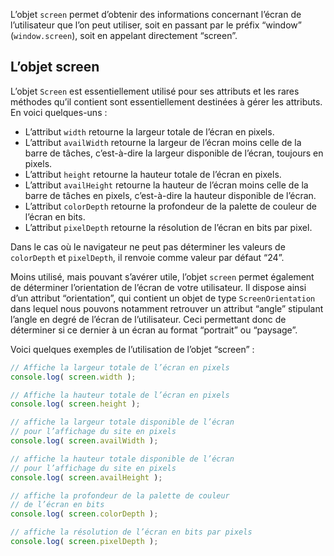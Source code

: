 L’objet ```screen``` permet d’obtenir des informations concernant l’écran de l’utilisateur que l’on peut utiliser, soit en passant par le préfix “window” (```window.screen```), soit en appelant directement “screen”.

## L’objet screen

L’objet ```Screen``` est essentiellement utilisé pour ses attributs et les rares méthodes qu’il contient sont essentiellement destinées à gérer les attributs. En voici quelques-uns :

- L’attribut ```width``` retourne la largeur totale de l’écran en pixels.
- L’attribut ```availWidth``` retourne la largeur de l’écran moins celle de la barre de tâches, c’est-à-dire la largeur disponible de l’écran, toujours en pixels.
- L’attribut ```height``` retourne la hauteur totale de l’écran en pixels.
- L’attribut ```availHeight``` retourne la hauteur de l’écran moins celle de la barre de tâches en pixels, c’est-à-dire la hauteur disponible de l’écran.
- L’attribut ```colorDepth``` retourne la profondeur de la palette de couleur de l’écran en bits.
- L’attribut ```pixelDepth``` retourne la résolution de l’écran en bits par pixel.

Dans le cas où le navigateur ne peut pas déterminer les valeurs de ```colorDepth``` et ```pixelDepth```, il renvoie comme valeur par défaut “24”.

Moins utilisé, mais pouvant s’avérer utile, l’objet ```screen``` permet également de déterminer l’orientation de l’écran de votre utilisateur. Il dispose ainsi d’un attribut “orientation”, qui contient un objet de type ```ScreenOrientation``` dans lequel nous pouvons notamment retrouver un attribut “angle” stipulant l’angle en degré de l’écran de l’utilisateur. Ceci permettant donc de déterminer si ce dernier à un écran au format “portrait” ou “paysage”.

Voici quelques exemples de l’utilisation de l’objet “screen” :

```js
// Affiche la largeur totale de l’écran en pixels
console.log( screen.width );

// Affiche la hauteur totale de l’écran en pixels
console.log( screen.height );

// affiche la largeur totale disponible de l’écran
// pour l’affichage du site en pixels
console.log( screen.availWidth );

// affiche la hauteur totale disponible de l’écran
// pour l’affichage du site en pixels
console.log( screen.availHeight );

// affiche la profondeur de la palette de couleur
// de l’écran en bits
console.log( screen.colorDepth );

// affiche la résolution de l’écran en bits par pixels
console.log( screen.pixelDepth );
```